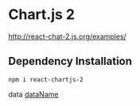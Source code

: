 # Chart.js 2
http://react-chat-2.js.org/examples/

## Dependency Installation
```
npm i react-chartjs-2
```

data
[dataName](website)
